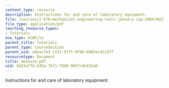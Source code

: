 ```yaml
---
content_type: resource
description: Instructions for and care of laboratory equipment.
file: /courses/2-670-mechanical-engineering-tools-january-iap-2004/8d23a77bb35a7bf17898905fcbb433a0_measure.pdf
file_type: application/pdf
learning_resource_types:
- Tutorials
ocw_type: OCWFile
parent_title: Tutorials
parent_type: CourseSection
parent_uid: e8eacfe3-c521-977f-9f90-6985ec41157f
resourcetype: Document
title: measure.pdf
uid: 8d23a77b-b35a-7bf1-7898-905fcbb433a0
---
```

Instructions for and care of laboratory equipment.

